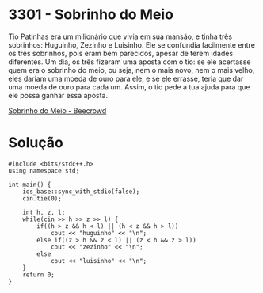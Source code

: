 # 3301 - Sobrinho do Meio

Tio Patinhas era um milionário que vivia em sua mansão, e tinha três sobrinhos: Huguinho, Zezinho e Luisinho. Ele se confundia facilmente entre os três sobrinhos, pois eram bem parecidos, apesar de terem idades diferentes. Um dia, os três fizeram uma aposta com o tio: se ele acertasse quem era o sobrinho do meio, ou seja, nem o mais novo, nem o mais velho, eles dariam uma moeda de ouro para ele, e se ele errasse, teria que dar uma moeda de ouro para cada um. Assim, o tio pede a tua ajuda para que ele possa ganhar essa aposta.

[Sobrinho do Meio - Beecrowd](https://www.beecrowd.com.br/judge/pt/problems/view/3301)

# Solução

```
#include <bits/stdc++.h>
using namespace std;

int main() {
    ios_base::sync_with_stdio(false);
    cin.tie(0);

    int h, z, l;
    while(cin >> h >> z >> l) {
        if((h > z && h < l) || (h < z && h > l))
            cout << "huguinho" << "\n";
        else if((z > h && z < l) || (z < h && z > l))
            cout << "zezinho" << "\n";
        else
            cout << "luisinho" << "\n";
    }
    return 0;
}

```